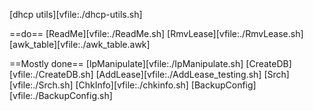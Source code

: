 [dhcp utils][vfile:./dhcp-utils.sh]

==do==
[ReadMe][vfile:./ReadMe.sh]
[RmvLease][vfile:./RmvLease.sh]
[awk_table][vfile:./awk_table.awk]

==Mostly done==
[IpManipulate][vfile:./IpManipulate.sh]
[CreateDB][vfile:./CreateDB.sh]
[AddLease][vfile:./AddLease_testing.sh]
[Srch][vfile:./Srch.sh]
[ChkInfo][vfile:./chkinfo.sh]
[BackupConfig][vfile:./BackupConfig.sh]
